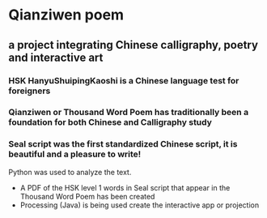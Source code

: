 # Qianziwen poem 
## a project integrating Chinese calligraphy, poetry and interactive art

### HSK HanyuShuipingKaoshi is a Chinese language test for foreigners
### Qianziwen or Thousand Word Poem has traditionally been a foundation for both Chinese and Calligraphy study
### Seal script was the first standardized Chinese script, it is beautiful and a pleasure to write!

Python was used to analyze the text.
- A PDF of the HSK level 1 words in Seal script that appear in the Thousand Word Poem has been created
- Processing (Java) is being used create the interactive app or projection
